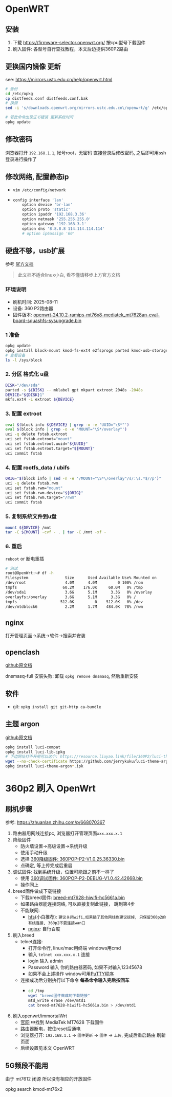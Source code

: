 # OpenWRT

## 安装

1. 下载 https://firmware-selector.openwrt.org/ 按cpu型号下载固件
2. 刷入固件: 各型号自行查找教程，本文后边提供360P2路由

## 更换国内镜像 更新

see: https://mirrors.ustc.edu.cn/help/openwrt.html

```bash
# 备份
cd /etc/opkg
cp distfeeds.conf distfeeds.conf.bak
# 换源
sed -i 's/downloads.openwrt.org/mirrors.ustc.edu.cn\/openwrt/g' /etc/opkg/distfeeds.conf

# 若此命令出现证书错误 更新系统时间
opkg update
```

## 修改密码

浏览器打开 `192.168.1.1`, 帐号root，无密码 直接登录后修改密码, 之后即可用ssh登录进行操作了

## 修改网络, 配置静态ip

- `vim /etc/config/network`
-   ```bash
    config interface 'lan'
        option device 'br-lan'
        option proto 'static'
        option ipaddr '192.168.3.36'
        option netmask '255.255.255.0'
        option gateway '192.168.3.1'
        option dns '8.8.8.8 114.114.114.114'
        # option ip6assign '60'
    ```

## 硬盘不够，usb扩展

参考 [官方文档](https://openwrt.org/docs/guide-user/additional-software/extroot_configuration#configuring_extroot)

> 此文档不适合linux小白, 看不懂请移步上方官方文档

### 环境说明

- 刷机时间: 2025-08-11
- 设备: 360 P2路由器
- 固件版本: [openwrt-24.10.2-ramips-mt76x8-mediatek_mt7628an-eval-board-squashfs-sysupgrade.bin](https://resource.liuyao.link/file/360P2/openwrt-24.10.2-ramips-mt76x8-mediatek_mt7628an-eval-board-squashfs-sysupgrade.bin)

### 1 准备

```bash
opkg update
opkg install block-mount kmod-fs-ext4 e2fsprogs parted kmod-usb-storage
# 查看设备
ls -l /sys/block
```

### 2. 分区 格式化 u盘

```bash
DISK="/dev/sda"
parted -s ${DISK} -- mklabel gpt mkpart extroot 2048s -2048s
DEVICE="${DISK}1"
mkfs.ext4 -L extroot ${DEVICE}
```

### 3. 配置 extroot

```bash
eval $(block info ${DEVICE} | grep -o -e 'UUID="\S*"')
eval $(block info | grep -o -e 'MOUNT="\S*/overlay"')
uci -q delete fstab.extroot
uci set fstab.extroot="mount"
uci set fstab.extroot.uuid="${UUID}"
uci set fstab.extroot.target="${MOUNT}"
uci commit fstab
```

### 4. 配置 rootfs_data / ubifs

```bash
ORIG="$(block info | sed -n -e '/MOUNT="\S*\/overlay"/s/:\s.*$//p')"
uci -q delete fstab.rwm
uci set fstab.rwm="mount"
uci set fstab.rwm.device="${ORIG}"
uci set fstab.rwm.target="/rwm"
uci commit fstab
```

### 5. 复制系统文件到u盘

```bash
mount ${DEVICE} /mnt
tar -C ${MOUNT} -cvf - . | tar -C /mnt -xf -
```

### 6. 重启

`reboot` or 断电重插

```bash
# 测试
root@OpenWrt:~# df -h
Filesystem                Size      Used Available Use% Mounted on
/dev/root                 4.0M      4.0M         0 100% /rom
tmpfs                    60.2M    176.0K     60.0M   0% /tmp
/dev/sda1                 3.6G      5.1M      3.3G   0% /overlay
overlayfs:/overlay        3.6G      5.1M      3.3G   0% /
tmpfs                   512.0K         0    512.0K   0% /dev
/dev/mtdblock6            2.2M      1.7M    484.0K  78% /rwm
```

## nginx

打开管理页面->系统->软件->搜索并安装

## openclash

[github原文档](https://github.com/vernesong/OpenClash/releases)

dnsmasq-full 安装失败: 卸载 `opkg remove dnsmasq`,  然后重新安装

## 软件

- git: `opkg install git git-http ca-bundle`

## 主题 argon

[github原文档](https://github.com/jerrykuku/luci-theme-argon/blob/master/README_ZH.md)

```bash
opkg install luci-compat
opkg install luci-lib-ipkg
# 下边网址打不开用可以这个: https://resource.liuyao.link/file/360P2/luci-theme-argon_2.3.2-r20250207_all.ipk
wget --no-check-certificate https://github.com/jerrykuku/luci-theme-argon/releases/download/v2.3.2/luci-theme-argon_2.3.2-r20250207_all.ipk
opkg install luci-theme-argon*.ipk
```

# 360p2 刷入 OpenWrt

## 刷机步骤

参考: https://zhuanlan.zhihu.com/p/668070367

1. 路由器用网线连接pc, 浏览器打开管理页面`xxx.xxx.x.1`
2. 降级固件
    - 防火墙设置->高级设置->系统升级
    - 使用手动升级
    - 选择 [360降级固件: 360POP-P2-V1.0.25.36330.bin](https://resource.liuyao.link/file/360P2/360POP-P2-V1.0.25.36330.bin)
    - 点确定, 等上传完成后重启
3. 调试固件: 找到系统升级，位置可能跟之前不一样了
    - 使用 [360调试固件: 360POP-P2-DEBUG-V1.0.42.42668.bin](https://resource.liuyao.link/file/360P2/360POP-P2-DEBUG-V1.0.42.42668.bin)
    - 操作同上
4. breed固件做成下载链接
    - 下载breed固件: [breed-mt7628-hiwifi-hc5661a.bin](https://resource.liuyao.link/file/360P2/breed-mt7628-hiwifi-hc5661a.bin)
    - 如果路由器能连接网络, 可以直接复制此链接， 跳到第4步
    - 不能联网:
        - [hfs](https://www.rejetto.com/hfs/)(小白推荐): `建议关闭wifi,如果插了其他网线也建议拔掉, 只保留360p2的有线连接, 360p2不要连接wan口`
        - [nginx](https://nginx.org/): 自行百度
5. 刷入breed
    - telnet连接:
        - 打开命令行, linux/mac用终端 windows用cmd
        - 输入 `telnet xxx.xxx.x.1` 连接
        - login 输入 admin
        - Password 输入 你的路由器密码, 如果不对输入12345678
        - 如果不会上述操作 window可用[PuTTY程序](https://resource.liuyao.link/file/360P2/puttytel.exe)
    - 连接成功后分别执行以下命令 **每条命令输入完后按回车**
        -   ```bash
            cd /tmp
            wget "breed固件做成的下载链接"
            mtd_write erase /dev/mtd1
            cat breed-mt7628-hiwifi-hc5661a.bin > /dev/mtd1
            ```
6. 刷入openwrt/immortalWrt
    - [官网](https://firmware-selector.openwrt.org/) 中找到 MediaTek MT7628 下载固件
    - 路由器断电，按住reset后通电
    - 浏览器打开: `192.168.1.1` -> `固件更新` -> `固件` -> `上传`, 完成后重启路由 刷新页面
    - 后续设置见本文 OpenWRT

## 5G频段不能用

由于 mt7612 闭源 所以没有相应的开放固件

opkg search kmod-mt76x2